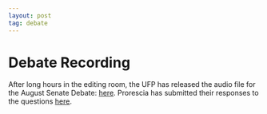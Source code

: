 ```yaml
---
layout: post
tag: debate
---
```

# Debate Recording
After long hours in the editing room, the UFP has released the audio file for the August Senate Debate: [here](https://drive.google.com/file/d/1GZ6V8-uqfkA_VV5GoKRYsdN9cImG4rfY/view?usp=sharing). Prorescia has submitted their responses to the questions [here](https://docs.google.com/document/d/1mEjX1doNg5vTl4NQDK8j9Z0hVLCXEzHf_tKDZYPp1EU/edit?usp=sharing).
